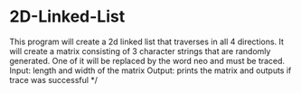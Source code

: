 # 2D-Linked-List
 This program will create
 a 2d linked list that traverses in all 4
 directions. It will create a matrix
 consisting of 3 character strings that
 are randomly generated. One of it will be replaced
 by the word neo and must be traced.
 Input:  length and width of the matrix
 Output: prints the matrix and outputs if trace was
 successful
*/

